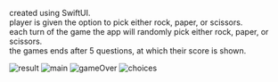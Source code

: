 created using SwiftUI.<br />
player is given the option to pick either rock, paper, or scissors.<br />
each turn of the game the app will randomly pick either rock, paper, or scissors.<br />
the games ends after 5 questions, at which their score is shown.<br />

![result](https://github.com/user-attachments/assets/1e953142-1ada-4526-881e-9d700fe9d641)
![main](https://github.com/user-attachments/assets/846c6d96-9282-4e99-a341-fc27833e8307)
![gameOver](https://github.com/user-attachments/assets/fc019200-569a-4b83-9d3c-0239d0bb307e)
![choices](https://github.com/user-attachments/assets/8a365800-d7a5-423b-9609-042f71598adb)
